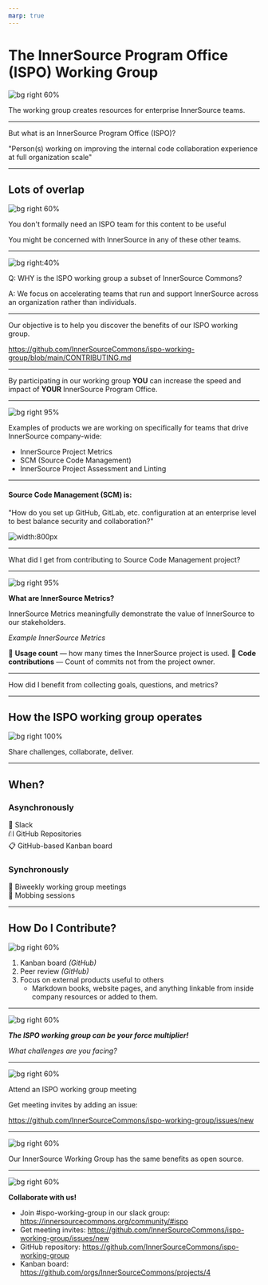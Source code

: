 ```yaml
---
marp: true
---
```


# The InnerSource Program Office (ISPO) Working Group
<!---  Slide 1: Opening Statement --->

![bg right 60%](../assets/innersource-commons.svg)

The working group creates resources for enterprise InnerSource teams.

<!--
Hello, Jeff and I are going to talk to you today about the 
ISPO Working Group,   which is a working group within the InnerSource commons 
devoted to creating shared resources for people working on InnerSource at an Enterprise level.
-->

<!-- --- --> 

---

<!--- Slide 3: Key Message --->

But what is an InnerSource Program Office (ISPO)?

"Person(s) working on improving the internal code collaboration experience at full organization scale"

<!-- Slide 3: Key Message 

ISPO is an acronym. 
It stands for InnerSource Programs Office. 

We define it as "Person(s) working on improving the internal code collaboration experience at full organization scale".


-->

---

<!--- Slide 4: Key Message --->

## Lots of overlap

![bg right 60%](../assets/working-group-overlap.png)

You don't formally need an ISPO team for this content to be useful

You might be concerned with InnerSource in any of these other teams.
<!-- Slide 4: Key Message:  

Rarely is there a team called the ISPO. 

Often the people doing InnerSource related work in a company are in a
team with a large scope of responsibilities and InnerSource is just
one aspect of that scope.

They might be in a team called the OSPO, or open source programming office, 
or part of a centralized engineering team, or a platforms team, or a
developer experience team.

They also could be single person working under the head engineering or as part of 
an engineering community of practice. 

When we say ISPO, we mean anyone on any of those teams concerned 
with internal code collaboration at company-scale.

-->

---

<!--- Slide 5: Key Message --->

![bg right:40%](../assets/managing-innersource-projects-cover.jpg)

Q: WHY is the ISPO working group a subset of InnerSource Commons?

A: We focus on accelerating teams that run and support InnerSource across an organization rather than individuals.
<!-- Slide 5: Key Message:  

The ISPO working group focuses on a subset of the larger InnerSource Commons scope.

We focus on guidance for
the teams that run and support InnerSource across an enterprise or agency rather than guidance at the project or individual level. 

For example, in the InnerSource Commons patterns, there is guidance 
for how to be a good InnerSource maintainer and guidance on how to set up 
your project for InnerSource success. 

Those are important areas, but they are outside of
the working groups scope. We focus specificaly 
on guidance, tools, policies, methods, etc.
that are "run by or owned by a centralized team"

-->

---

<!--- Slide 6: Key Message --->

Our objective is to help you discover the benefits of our ISPO working group.

https://github.com/InnerSourceCommons/ispo-working-group/blob/main/CONTRIBUTING.md

<!-- Slide 6: Key Message

Our goal for this talk is to help you discover the benefits of the 
ISPO working group. 

In addition to the content in this talk, you can 
check out the contributing.md file of the ispo-working-group repository for 
information on how to get started with the working group. 

You can find it in the meeting chat as well.

https://github.com/InnerSourceCommons/ispo-working-group/blob/main/CONTRIBUTING.md
-->

---

<!--- Slide 7: Key Message --->

By participating in our working group 
**YOU** can increase the speed and impact of **YOUR** InnerSource Program Office.

<!-- Slide 7: Key Message

We have structured the working group such that 
by participating in our working group we can increase the speed and impact of your InnerSource Program Office.

The model the working group follows is that: 

- We create shared products, guidance docs, 
methodology descriptions, etc. 

- These get peer reviewed from other InnerSource experts, 

- and then reused internally by yourself and by others.

This improves the quality of OUR work and enables us to move FASTER
than if we all did the work individually. 
-->

---

<!--- Slide 8: Key Message --->
![bg right 95%](../assets/gqm-landing-page.png)

Examples of products we are working on specifically for teams that drive InnerSource company-wide:

* InnerSource Project Metrics
* SCM (Source Code Management)
* InnerSource Project Assessment and Linting

<!-- Slide 8: Key Message

Examples of challenges we are working on include:

* InnerSource Metrics
* SCM (Source Code Management)
* InnerSource Project Assessment and Linting tools

These are all areas where many people in the working group have tried different things, have different lessons to share, 
and want to learn from the experience of others who have tried other 
approaches at other companies. 
-->

---

<!--- Slide 10: Key Message --->

#### Source Code Management (SCM) is: 

"How do you set up GitHub, GitLab, etc. configuration at an enterprise level to best balance security and collaboration?"

![width:800px](../assets/SCM-table-screenshot.png)

<!-- Slide 10: Key Message 
One area I have contributed to is in defining guidance for 
source code management or SCM.

SCM refers to how you set up or configure a version control platform like 
GitHub, GitLab, Bit Bucket, etc. There are lots of decisions to be made in 
how these platforms are configured and different needs have to be balanced.

Shown on the page is a screenshot of one part of our in-progress guidance documentation that discusses how to balance needs for security 
and collaboration. 

These needs can sometimes conflict resulting in 
disagreements. And in a worst case scenario, a single security 
event can result in a sudden lock down across the enterprise
that kills off collaboration.

The purpose of this part of ISPO working group is to generate guidance 
documents that create a framework for making good configuration choices
in version control platforms that balance the various needs, like security
vs. collaboration. 
-->

---
<!--- Slide 11: Key Message --->

What did I get from contributing to Source Code Management project?

<!-- Slide 11: Key Message

The source code management challenge is one area where I have personally
participated in creating ISPO working group content. 

There are several reasons why I took part in this challenge area:

 First, to get more value from hard won lessons by sharing them with others.

 Second, I want my perspective in external resources, so I can later refer 
 to those external resources rather than just sharing an email with my
 personal opinion. Sharing a link to an 
 inner source commons product is more persuasive. 
 
 Third, I wanted to confirm my opinion is aligned with others experiences 
 who have struggled through this at their company. 
 
 Fourth, sharing grows my network and provides opportunities to sense check
other ideas later on.
-->

---
<!--- Slide 12: Key Message --->

![bg right 95%](../assets/gqm-landing-page.png)

**What are InnerSource Metrics?**

InnerSource Metrics meaningfully demonstrate the value of InnerSource to our stakeholders.

*Example InnerSource Metrics*

👀 **Usage count** — how many times the InnerSource project is used.
🤝 **Code contributions** — Count of commits not from the project owner.

<!--
Thanks Justin, as previously shown we built an InnerSource metrics graph.

As ISPO leaders, we’re often asked to articulate the value of InnerSource to our stakeholders. Using the InnerSource Metrics graph, we can achieve this goal.

For example, we may want to find valuable projects by identifying who contributes to them. The code contributions metric helps us with this goal and answers our question.

By navigating and contributing to the goals, questions, metrics graph we can demonstrate the value of our InnerSource projects.
-->

---
<!--- Slide 13: Key Message --->

How did I benefit from collecting goals, questions, and metrics?

<!--
Through my involvement in the metrics project, I didn't just gather data; I built a network. I connected with professionals who, like me, were navigating the world of InnerSource metrics. 

As I contributed to this project, my professional network grew. As a result of these efforts, I'm connected to great, like-minded professionals ready to help expand the value of the InnerSource Commons.

Looking ahead, this experience isn't a one-time benefit. When my company expands InnerSource project measurement, we'll be steps ahead, armed with a deep understanding of diverse approaches.
-->

---
<!--- Slide 14: Key Message --->

## How the ISPO working group operates

![bg right 100%](../assets/how-ispo-working-group-operates.png)

Share challenges, collaborate, deliver.

<!--
So, how do we operate?

Through conversations, ideation, and sharing our challenges, we work together to build peer-reviewed content fit for your organizations.

We value progress over perfection, and encourage you to share your challenges and solutions with us.
-->

---
<!--- Slide 15: Key Message --->

## When?

### Asynchronously

💬 Slack  
⛙ GitHub Repositories  
📋 GitHub-based Kanban board  

### Synchronously

📆 Biweekly working group meetings  
👥 Mobbing sessions  

<!--
When do we collaborate?

Biweekly meetings, slack, GitHub, and mobbing sessions.
-->

---
<!--- Slide 16: Key Message --->

## How Do I Contribute?

![bg right 60%](../assets/ways-to-contribute.png)

1. Kanban board *(GitHub)*
2. Peer review *(GitHub)*
3. Focus on external products useful to others
   * Markdown books, website pages, and anything linkable from inside company resources or added to them.

<!--
All work within our group undergoes a peer review as it progresses through the Kanban board. We align our work with the goals and objectives of our companies while also contributing to the InnerSource Commons.

We contribute to the Managing InnerSource Projects Gitbook, InnerSource Patterns, and other projects relevant to leaders of ISPOs, OSPOs, and the like.
-->

---
<!--- Slide 17: Closing Point of View --->

![bg right 60%](../assets/creative.png)

***The ISPO working group can be your force multiplier!***

*What challenges are you facing?*

<!--
We invite you to align your company backlog with our working group. We can produce content at a lower cost and get feedback from deeply experienced people.

Is there a challenge you’ve facing today?
-->

---
<!--- Slide 18: Specific Action --->

![bg right 60%](../assets/collaboration.png)

Attend an ISPO working group meeting

Get meeting invites by adding an issue:

https://github.com/InnerSourceCommons/ispo-working-group/issues/new

<!--
Attend the ISPO working group meeting on November 20th at 8 AM. 
-->

---
<!--- Slide 19: Benefits of Action --->

![bg right 60%](../assets/innersource-benefits.png)

Our InnerSource Working Group has the same benefits as open source.

<!--
We already know the benefits of Open Source. Our InnerSource Working Group provides the same benefits. 
Collaboration opportunities, code reuse, knowedge sharing through community, and more.
-->

---
<!--- Slide 20: Closing Statement --->

![bg right 60%](../assets/ispo-working-group-code.png)

**Collaborate with us!**

* Join #ispo-working-group in our slack group: https://innersourcecommons.org/community/#ispo
* Get meeting invites: https://github.com/InnerSourceCommons/ispo-working-group/issues/new
* GitHub repository: https://github.com/InnerSourceCommons/ispo-working-group
* Kanban board: https://github.com/orgs/InnerSourceCommons/projects/4 

<!---
The InnerSource Program Office (ISPO) Working Group is an opportunity for those involved in enterprise-level software development.

Whether you're a member of an ISPO, OSPO, Platform Engineering Team, or other centralized groups, you'll find benefits .

Our group allows you to contribute and benefit from a wealth of shared experience, enhancing your organization's InnerSource capabilities.

As we wrap up with questions, join us at the InnerSource Program Office Working Group by navigating to the first link or scanning the QR code to join our Slack group.

Thank You
--->

